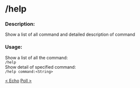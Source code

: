 # /help

### Description:

Show a list of all command and detailed description of command<br>

### Usage:

Show a list of all the command:<br>
`/help`<br>
Show detail of specified command:<br>
`/help command:<String>`<br>

<a class="button prev" href="./#/commands/basiccommands/echo" role="button">< Echo</a>
<a class="button next" href="./#/commands/basiccommands/poll" role="button">Poll ></a>
